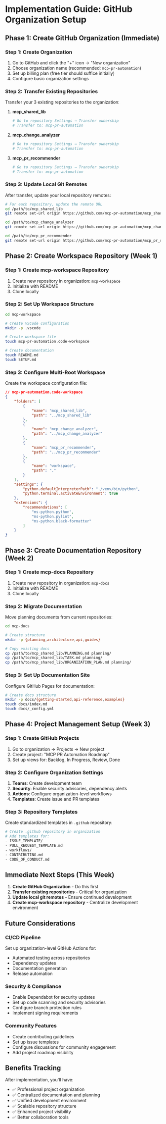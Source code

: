 # Implementation Guide: GitHub Organization Setup

## Phase 1: Create GitHub Organization (Immediate)

### Step 1: Create Organization
1. Go to GitHub and click the "+" icon → "New organization"
2. Choose organization name (recommended: `mcp-pr-automation`)
3. Set up billing plan (free tier should suffice initially)
4. Configure basic organization settings

### Step 2: Transfer Existing Repositories
Transfer your 3 existing repositories to the organization:

1. **mcp_shared_lib**
   ```bash
   # Go to repository Settings → Transfer ownership
   # Transfer to: mcp-pr-automation
   ```

2. **mcp_change_analyzer**
   ```bash
   # Go to repository Settings → Transfer ownership
   # Transfer to: mcp-pr-automation
   ```

3. **mcp_pr_recommender**
   ```bash
   # Go to repository Settings → Transfer ownership
   # Transfer to: mcp-pr-automation
   ```

### Step 3: Update Local Git Remotes
After transfer, update your local repository remotes:

```bash
# For each repository, update the remote URL
cd /path/to/mcp_shared_lib
git remote set-url origin https://github.com/mcp-pr-automation/mcp_shared_lib.git

cd /path/to/mcp_change_analyzer
git remote set-url origin https://github.com/mcp-pr-automation/mcp_change_analyzer.git

cd /path/to/mcp_pr_recommender
git remote set-url origin https://github.com/mcp-pr-automation/mcp_pr_recommender.git
```

## Phase 2: Create Workspace Repository (Week 1)

### Step 1: Create mcp-workspace Repository
1. Create new repository in organization: `mcp-workspace`
2. Initialize with README
3. Clone locally

### Step 2: Set Up Workspace Structure
```bash
cd mcp-workspace

# Create VSCode configuration
mkdir -p .vscode

# Create workspace file
touch mcp-pr-automation.code-workspace

# Create documentation
touch README.md
touch SETUP.md
```

### Step 3: Configure Multi-Root Workspace
Create the workspace configuration file:

```json
// mcp-pr-automation.code-workspace
{
    "folders": [
        {
            "name": "mcp_shared_lib",
            "path": "../mcp_shared_lib"
        },
        {
            "name": "mcp_change_analyzer", 
            "path": "../mcp_change_analyzer"
        },
        {
            "name": "mcp_pr_recommender",
            "path": "../mcp_pr_recommender"
        },
        {
            "name": "workspace",
            "path": "."
        }
    ],
    "settings": {
        "python.defaultInterpreterPath": "./venv/bin/python",
        "python.terminal.activateEnvironment": true
    },
    "extensions": {
        "recommendations": [
            "ms-python.python",
            "ms-python.pylint",
            "ms-python.black-formatter"
        ]
    }
}
```

## Phase 3: Create Documentation Repository (Week 2)

### Step 1: Create mcp-docs Repository
1. Create new repository in organization: `mcp-docs`
2. Initialize with README
3. Clone locally

### Step 2: Migrate Documentation
Move planning documents from current repositories:

```bash
cd mcp-docs

# Create structure
mkdir -p {planning,architecture,api,guides}

# Copy existing docs
cp /path/to/mcp_shared_lib/PLANNING.md planning/
cp /path/to/mcp_shared_lib/TASK.md planning/
cp /path/to/mcp_shared_lib/ORGANIZATION_PLAN.md planning/
```

### Step 3: Set Up Documentation Site
Configure GitHub Pages for documentation:

```bash
# Create docs structure
mkdir -p docs/{getting-started,api-reference,examples}
touch docs/index.md
touch docs/_config.yml
```

## Phase 4: Project Management Setup (Week 3)

### Step 1: Create GitHub Projects
1. Go to organization → Projects → New project
2. Create project: "MCP PR Automation Roadmap"
3. Set up views for: Backlog, In Progress, Review, Done

### Step 2: Configure Organization Settings
1. **Teams**: Create development team
2. **Security**: Enable security advisories, dependency alerts
3. **Actions**: Configure organization-level workflows
4. **Templates**: Create issue and PR templates

### Step 3: Repository Templates
Create standardized templates in `.github` repository:

```bash
# Create .github repository in organization
# Add templates for:
- ISSUE_TEMPLATE/
- PULL_REQUEST_TEMPLATE.md
- workflows/
- CONTRIBUTING.md
- CODE_OF_CONDUCT.md
```

## Immediate Next Steps (This Week)

1. **Create GitHub Organization** - Do this first
2. **Transfer existing repositories** - Critical for organization
3. **Update local git remotes** - Ensure continued development
4. **Create mcp-workspace repository** - Centralize development environment

## Future Considerations

### CI/CD Pipeline
Set up organization-level GitHub Actions for:
- Automated testing across repositories
- Dependency updates
- Documentation generation
- Release automation

### Security & Compliance
- Enable Dependabot for security updates
- Set up code scanning and security advisories
- Configure branch protection rules
- Implement signing requirements

### Community Features
- Create contributing guidelines
- Set up issue templates
- Configure discussions for community engagement
- Add project roadmap visibility

## Benefits Tracking

After implementation, you'll have:
- ✅ Professional project organization
- ✅ Centralized documentation and planning
- ✅ Unified development environment
- ✅ Scalable repository structure
- ✅ Enhanced project visibility
- ✅ Better collaboration tools

